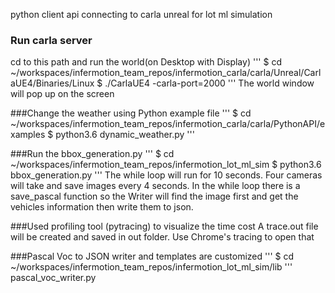 python client api connecting to carla unreal for lot ml simulation

### Run carla server
cd to this path and run the world(on Desktop with Display)
'''
$ cd ~/workspaces/infermotion_team_repos/infermotion_carla/carla/Unreal/CarlaUE4/Binaries/Linux
$ ./CarlaUE4 -carla-port=2000
'''
The world window will pop up on the screen

###Change the weather using Python example file
'''
$ cd ~/workspaces/infermotion_team_repos/infermotion_carla/carla/PythonAPI/examples
$ python3.6 dynamic_weather.py
'''

###Run the bbox_generation.py
'''
$ cd ~/workspaces/infermotion_team_repos/infermotion_lot_ml_sim
$ python3.6 bbox_generation.py
'''
The while loop will run for 10 seconds. Four cameras will take and save images every 4 seconds.
In the while loop there is a save_pascal function so the Writer will find the image first and get the vehicles information then write them to json.

###Used profiling tool (pytracing) to visualize the time cost
A trace.out file will be created and saved in out folder. Use Chrome's tracing to open that

###Pascal Voc to JSON writer and templates are customized
'''
$ cd ~/workspaces/infermotion_team_repos/infermotion_lot_ml_sim/lib
'''
pascal_voc_writer.py
